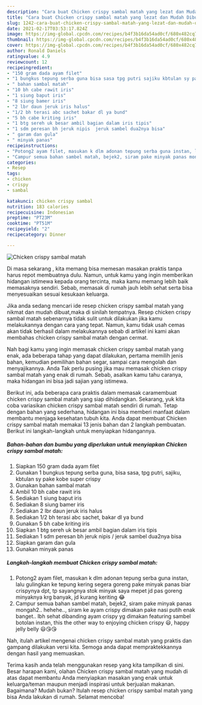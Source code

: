 ```yaml
---
description: "Cara buat Chicken crispy sambal matah yang lezat dan Mudah Dibuat"
title: "Cara buat Chicken crispy sambal matah yang lezat dan Mudah Dibuat"
slug: 1242-cara-buat-chicken-crispy-sambal-matah-yang-lezat-dan-mudah-dibuat
date: 2021-02-17T03:53:17.824Z
image: https://img-global.cpcdn.com/recipes/b4f3b16da54ad0cf/680x482cq70/chicken-crispy-sambal-matah-foto-resep-utama.jpg
thumbnail: https://img-global.cpcdn.com/recipes/b4f3b16da54ad0cf/680x482cq70/chicken-crispy-sambal-matah-foto-resep-utama.jpg
cover: https://img-global.cpcdn.com/recipes/b4f3b16da54ad0cf/680x482cq70/chicken-crispy-sambal-matah-foto-resep-utama.jpg
author: Ronald Daniels
ratingvalue: 4.9
reviewcount: 12
recipeingredient:
- "150 gram dada ayam filet"
- "1 bungkus tepung serba guna bisa sasa tpg putri sajiku kbtulan sy pake kobe super crispy"
- " bahan sambal matah"
- "10 bh cabe rawit iris"
- "1 siung baput iris"
- "8 siung bamer iris"
- "2 lbr daun jeruk iris halus"
- "1/2 bh terasi abc sachet bakar dl ya bund"
- "5 bh cabe kriting iris"
- "1 btg sereh uk besar ambil bagian dalam iris tipis"
- "1 sdm peresan bh jeruk nipis  jeruk sambel dua2nya bisa"
- " garam dan gula"
- " minyak panas"
recipeinstructions:
- "Potong2 ayam filet, masukan k dlm adonan tepung serba guna instan, lalu gulingkan ke tepung kering segera goreng pake minyak panas biar crispynya dpt, tp sayangnya stok minyak saya mepet jd pas goreng minyaknya krg banyak, jd kurang keriting 😂"
- "Campur semua bahan sambel matah, bejek2, siram pake minyak panas mongah2.. hehehe.., siram ke ayam crispy dimakan pake nasi putih enak banget.. lbh sehat dibanding ayam crispy yg dimakan featuring sambel botolan instan, this the other way to enjoying chicken crispy 😃, happy jelly belly 😃😘😘"
categories:
- Resep
tags:
- chicken
- crispy
- sambal

katakunci: chicken crispy sambal 
nutrition: 183 calories
recipecuisine: Indonesian
preptime: "PT23M"
cooktime: "PT51M"
recipeyield: "2"
recipecategory: Dinner

---
```



![Chicken crispy sambal matah](https://img-global.cpcdn.com/recipes/b4f3b16da54ad0cf/680x482cq70/chicken-crispy-sambal-matah-foto-resep-utama.jpg)

Di masa  sekarang , kita memang bisa memesan masakan praktis tanpa harus repot membuatnya dulu. Namun, untuk kamu yang ingin memberikan hidangan istimewa kepada orang tercinta, maka kamu memang lebih baik memasaknya sendiri. Sebab, memasak di rumah jauh lebih sehat serta bisa menyesuaikan sesuai kesukaan keluarga.

Jika anda sedang mencari ide resep chicken crispy sambal matah yang nikmat dan mudah dibuat,maka di sinilah tempatnya. Resep chicken crispy sambal matah  sebenarnya tidak sulit untuk dilakukan jika kamu melakukannya dengan cara yang tepat. Namun, kamu tidak usah cemas akan tidak berhasil dalam melakukannya 
sebab di artikel ini kami akan membahas chicken crispy sambal matah dengan cermat.  



Nah bagi kamu yang ingin memasak chicken crispy sambal matah yang enak, ada beberapa tahap yang dapat dilakukan, pertama memilih jenis bahan, kemudian pemilihan bahan segar, sampai cara mengolah dan menyajikannya. Anda Tak perlu pusing jika mau memasak chicken crispy sambal matah yang enak di rumah. Sebab, asalkan kamu  tahu caranya, maka hidangan ini bisa jadi sajian yang istimewa.

Berikut ini, ada beberapa cara praktis  dalam memasak caramembuat chicken crispy sambal matah yang siap dihidangkan. Sekarang, yuk kita coba variasikan chicken crispy sambal matah sendiri di rumah. Tetap dengan bahan yang sederhana, hidangan ini bisa memberi manfaat dalam membantu menjaga kesehatan tubuh kita. Anda dapat membuat Chicken crispy sambal matah memakai 13 jenis bahan dan 2 langkah pembuatan. Berikut ini langkah-langkah untuk menyiapkan hidangannya.

<!--inarticleads1-->

##### Bahan-bahan dan bumbu yang diperlukan untuk menyiapkan Chicken crispy sambal matah:

1. Siapkan 150 gram dada ayam filet
1. Gunakan 1 bungkus tepung serba guna, bisa sasa, tpg putri, sajiku, kbtulan sy pake kobe super crispy
1. Gunakan  bahan sambal matah
1. Ambil 10 bh cabe rawit iris
1. Sediakan 1 siung baput iris
1. Sediakan 8 siung bamer iris
1. Sediakan 2 lbr daun jeruk iris halus
1. Sediakan 1/2 bh terasi abc sachet, bakar dl ya bund
1. Gunakan 5 bh cabe kriting iris
1. Siapkan 1 btg sereh uk besar ambil bagian dalam iris tipis
1. Sediakan 1 sdm peresan bh jeruk nipis / jeruk sambel dua2nya bisa
1. Siapkan  garam dan gula
1. Gunakan  minyak panas




<!--inarticleads2-->

##### Langkah-langkah membuat Chicken crispy sambal matah:

1. Potong2 ayam filet, masukan k dlm adonan tepung serba guna instan, lalu gulingkan ke tepung kering segera goreng pake minyak panas biar crispynya dpt, tp sayangnya stok minyak saya mepet jd pas goreng minyaknya krg banyak, jd kurang keriting 😂
1. Campur semua bahan sambel matah, bejek2, siram pake minyak panas mongah2.. hehehe.., siram ke ayam crispy dimakan pake nasi putih enak banget.. lbh sehat dibanding ayam crispy yg dimakan featuring sambel botolan instan, this the other way to enjoying chicken crispy 😃, happy jelly belly 😃😘😘




Nah, itulah artikel mengenai  chicken crispy sambal matah  yang praktis dan gampang dilakukan versi kita. Semoga anda dapat mempraktekkannya dengan hasil yang memuaskan. 

Terima kasih anda telah menggunakan resep yang kita tampilkan di sini. Besar harapan kami, olahan  Chicken crispy sambal matah yang mudah di atas dapat membantu Anda menyiapkan masakan yang enak untuk keluarga/teman maupun menjadi inspirasi untuk berjualan makanan. Bagaimana? Mudah bukan? Itulah resep chicken crispy sambal matah yang bisa Anda lakukan di rumah. Selamat mencoba!

